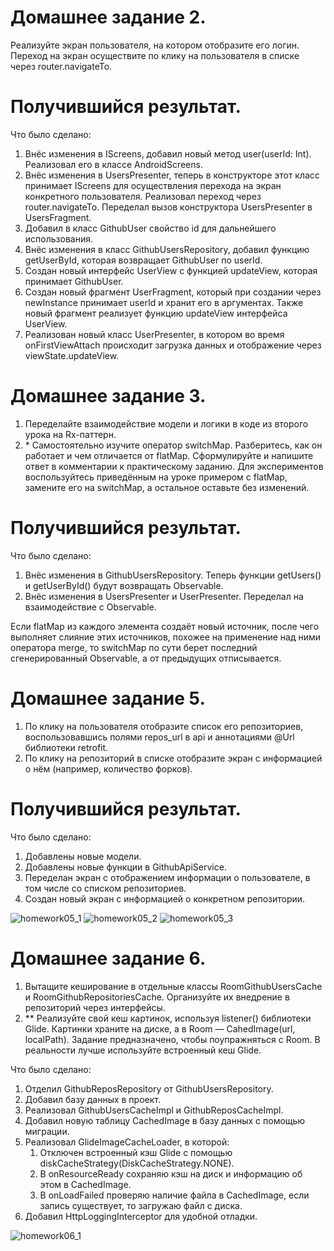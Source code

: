 # Домашнее задание 2.
Реализуйте экран пользователя, на котором отобразите его логин. Переход на экран осуществите по клику на пользователя в списке через router.navigateTo.

# Получившийся результат.

Что было сделано:
1. Внёс изменения в IScreens, добавил новый метод user(userId: Int). Реализовал его в классе AndroidScreens.
2. Внёс изменения в UsersPresenter, теперь в конструкторе этот класс принимает IScreens для осуществления перехода на экран конкретного пользователя. Реализовал переход через router.navigateTo. Переделал вызов конструктора UsersPresenter в UsersFragment.
3. Добавил в класс GithubUser свойство id для дальнейшего использования.
4. Внёс изменения в класс GithubUsersRepository, добавил функцию getUserById, которая возвращает GithubUser по userId.
5. Создан новый интерфейс UserView с функцией updateView, которая принимает GithubUser.
6. Создан новый фрагмент UserFragment, который при создании через newInstance принимает userId и хранит его в аргументах. Также новый фрагмент реализует функцию updateView интерфейса UserView.
7. Реализован новый класс UserPresenter, в котором во время onFirstViewAttach происходит загрузка данных и отображение через viewState.updateView.

# Домашнее задание 3.
1. Переделайте взаимодействие модели и логики в коде из второго урока на Rx-паттерн.
2. \* Самостоятельно изучите оператор switchMap. Разберитесь, как он работает и чем отличается от flatMap. Сформулируйте и напишите ответ в комментарии к практическому заданию. Для экспериментов воспользуйтесь приведённым на уроке примером с flatMap, замените его на switchMap, а остальное оставьте без изменений.

# Получившийся результат.

Что было сделано:
1. Внёс изменения в GithubUsersRepository. Теперь функции getUsers() и getUserById() будут возвращать Observable.
2. Внёс изменения в UsersPresenter и UserPresenter. Переделал на взаимодействие с Observable.

Если flatMap из каждого элемента создаёт новый источник, после чего выполняет слияние этих источников, похожее на применение над ними оператора merge, то  switchMap по сути берет последний сгенерированный Observable, а от предыдущих отписывается.

# Домашнее задание 5.
1. По клику на пользователя отобразите список его репозиториев, воспользовавшись полями repos_url в api и аннотациями @Url библиотеки retrofit.
2. По клику на репозиторий в списке отобразите экран с информацией о нём (например, количество форков).

# Получившийся результат.

Что было сделано:
1. Добавлены новые модели.
2. Добавлены новые функции в GithubApiService.
3. Переделан экран с отображением информации о пользователе, в том числе со списком репозиториев.
4. Создан новый экран с информацией о конкретном репозитории.

![homework05_1](images/homework05_1.gif) 
![homework05_2](images/homework05_2.png) 
![homework05_3](images/homework05_3.png) 

# Домашнее задание 6.
1. Вытащите кеширование в отдельные классы RoomGithubUsersCache и RoomGithubRepositoriesCache. Организуйте их внедрение в репозиторий через интерфейсы.
2. \*\* Реализуйте свой кеш картинок, используя listener() библиотеки Glide. Картинки храните на диске, а в Room — CahedImage(url, localPath). Задание предназначено, чтобы поупражняться с Room. В реальности лучше используйте встроенный кеш Glide.

Что было сделано:
1. Отделил GithubReposRepository от GithubUsersRepository.
2. Добавил базу данных в проект. 
3. Реализовал GithubUsersCacheImpl и GithubReposCacheImpl.
4. Добавил новую таблицу CachedImage в базу данных с помощью миграции.
5. Реализовал GlideImageCacheLoader, в которой:
    1) Отключен встроенный кэш Glide с помощью diskCacheStrategy(DiskCacheStrategy.NONE).
    2) В onResourceReady сохраняю кэш на диск и информацию об этом в CachedImage.
    3) В onLoadFailed проверяю наличие файла в CachedImage, если запись существует, то загружаю файл с диска.
6. Добавил HttpLoggingInterceptor для удобной отладки.

![homework06_1](images/homework06_1.gif) 
